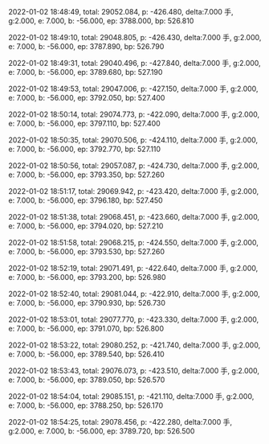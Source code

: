 2022-01-02 18:48:49, total: 29052.084, p: -426.480, delta:7.000 手, g:2.000, e: 7.000, b: -56.000, ep: 3788.000, bp: 526.810

2022-01-02 18:49:10, total: 29048.805, p: -426.430, delta:7.000 手, g:2.000, e: 7.000, b: -56.000, ep: 3787.890, bp: 526.790

2022-01-02 18:49:31, total: 29040.496, p: -427.840, delta:7.000 手, g:2.000, e: 7.000, b: -56.000, ep: 3789.680, bp: 527.190

2022-01-02 18:49:53, total: 29047.006, p: -427.150, delta:7.000 手, g:2.000, e: 7.000, b: -56.000, ep: 3792.050, bp: 527.400

2022-01-02 18:50:14, total: 29074.773, p: -422.090, delta:7.000 手, g:2.000, e: 7.000, b: -56.000, ep: 3797.110, bp: 527.400

2022-01-02 18:50:35, total: 29070.506, p: -424.110, delta:7.000 手, g:2.000, e: 7.000, b: -56.000, ep: 3792.770, bp: 527.110

2022-01-02 18:50:56, total: 29057.087, p: -424.730, delta:7.000 手, g:2.000, e: 7.000, b: -56.000, ep: 3793.350, bp: 527.260

2022-01-02 18:51:17, total: 29069.942, p: -423.420, delta:7.000 手, g:2.000, e: 7.000, b: -56.000, ep: 3796.180, bp: 527.450

2022-01-02 18:51:38, total: 29068.451, p: -423.660, delta:7.000 手, g:2.000, e: 7.000, b: -56.000, ep: 3794.020, bp: 527.210

2022-01-02 18:51:58, total: 29068.215, p: -424.550, delta:7.000 手, g:2.000, e: 7.000, b: -56.000, ep: 3793.530, bp: 527.260

2022-01-02 18:52:19, total: 29071.491, p: -422.640, delta:7.000 手, g:2.000, e: 7.000, b: -56.000, ep: 3793.200, bp: 526.980

2022-01-02 18:52:40, total: 29081.044, p: -422.910, delta:7.000 手, g:2.000, e: 7.000, b: -56.000, ep: 3790.930, bp: 526.730

2022-01-02 18:53:01, total: 29077.770, p: -423.330, delta:7.000 手, g:2.000, e: 7.000, b: -56.000, ep: 3791.070, bp: 526.800

2022-01-02 18:53:22, total: 29080.252, p: -421.740, delta:7.000 手, g:2.000, e: 7.000, b: -56.000, ep: 3789.540, bp: 526.410

2022-01-02 18:53:43, total: 29076.073, p: -423.510, delta:7.000 手, g:2.000, e: 7.000, b: -56.000, ep: 3789.050, bp: 526.570

2022-01-02 18:54:04, total: 29085.151, p: -421.110, delta:7.000 手, g:2.000, e: 7.000, b: -56.000, ep: 3788.250, bp: 526.170

2022-01-02 18:54:25, total: 29078.456, p: -422.280, delta:7.000 手, g:2.000, e: 7.000, b: -56.000, ep: 3789.720, bp: 526.500